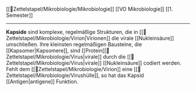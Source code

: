 [[📂Zettelstapel/Mikrobiologie/Mikrobiologie]] [[VO Mikrobiologie]] [[1. Semester]]

---

**Kapside** sind komplexe, regelmäßige Strukturen, die in [[📂Zettelstapel/Mikrobiologie/Virion|Virionen]] die virale [[Nukleinsäure]] umschließen. Ihre kleinsten regelmäßigen Bausteine, die [[Kapsomer|Kapsomere]], sind [[Protein[[📂Zettelstapel/Mikrobiologie/Virus|virale]] durch die [[📂Zettelstapel/Mikrobiologie/Virus|virale]] [[Nukleinsäure]] codiert werden. Fehlt dem [[📂Zettelstapel/Mikrobiologie/Virion]] eine [[📂Zettelstapel/Mikrobiologie/Virushülle]], so hat das Kapsid [[Antigen|antigene]] Funktion.
